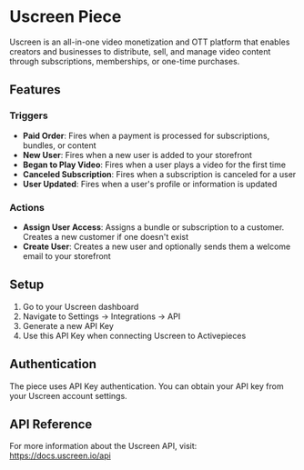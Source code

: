 # Uscreen Piece

Uscreen is an all-in-one video monetization and OTT platform that enables creators and businesses to distribute, sell, and manage video content through subscriptions, memberships, or one-time purchases.

## Features

### Triggers
- **Paid Order**: Fires when a payment is processed for subscriptions, bundles, or content
- **New User**: Fires when a new user is added to your storefront
- **Began to Play Video**: Fires when a user plays a video for the first time
- **Canceled Subscription**: Fires when a subscription is canceled for a user
- **User Updated**: Fires when a user's profile or information is updated

### Actions
- **Assign User Access**: Assigns a bundle or subscription to a customer. Creates a new customer if one doesn't exist
- **Create User**: Creates a new user and optionally sends them a welcome email to your storefront

## Setup

1. Go to your Uscreen dashboard
2. Navigate to Settings → Integrations → API
3. Generate a new API Key
4. Use this API Key when connecting Uscreen to Activepieces

## Authentication

The piece uses API Key authentication. You can obtain your API key from your Uscreen account settings.

## API Reference

For more information about the Uscreen API, visit: https://docs.uscreen.io/api

